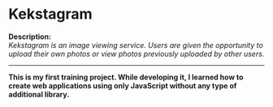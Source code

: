 # Kekstagram<br/>

__Description:__<br/>
_Kekstagram is an image viewing service. Users are given the opportunity to upload their own photos or view photos previously uploaded by other users._

---

__This is my first training project. While developing it, I learned how to create web applications using only JavaScript without any type of additional library.__<br/>
